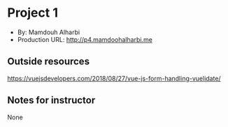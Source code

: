 # Project 1
+ By: Mamdouh Alharbi
+ Production URL: <http://p4.mamdoohalharbi.me>

## Outside resources
https://vuejsdevelopers.com/2018/08/27/vue-js-form-handling-vuelidate/

## Notes for instructor
None